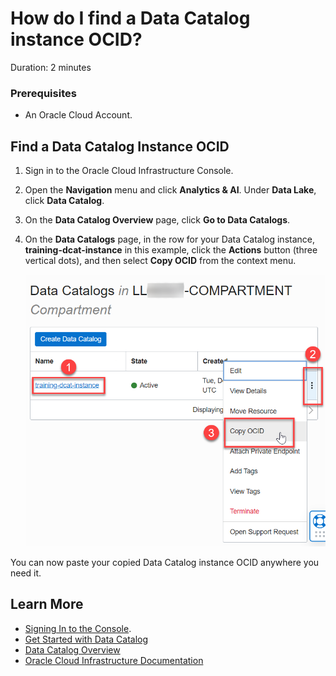 # How do I find a Data Catalog instance OCID?
Duration: 2 minutes

### Prerequisites
* An Oracle Cloud Account.

## Find a Data Catalog Instance OCID

1. Sign in to the Oracle Cloud Infrastructure Console.

2. Open the **Navigation** menu and click **Analytics & AI**. Under **Data Lake**, click **Data Catalog**.

3. On the **Data Catalog Overview** page, click **Go to Data Catalogs**.

4. On the **Data Catalogs** page, in the row for your Data Catalog instance, **training-dcat-instance** in this example, click the **Actions** button (three vertical dots), and then select **Copy OCID** from the context menu.

     ![On the Data Catalogs page, the Data Catalog instance is highlighted and labeled as 1. The Actions button, labeled as 2, is clicked to display the context menu. The Copy OCID menu option, labeled as 3, is selected.](./images/copy-ocid.png " ")

You can now paste your copied Data Catalog instance OCID anywhere you need it.

## Learn More

* [Signing In to the Console](https://docs.cloud.oracle.com/en-us/iaas/Content/GSG/Tasks/signingin.htm).
* [Get Started with Data Catalog](https://docs.oracle.com/en-us/iaas/data-catalog/using/index.htm)
* [Data Catalog Overview](https://docs.oracle.com/en-us/iaas/data-catalog/using/overview.htm)
* [Oracle Cloud Infrastructure Documentation](https://docs.oracle.com/en-us/iaas/Content/GSG/Concepts/baremetalintro.htm)
